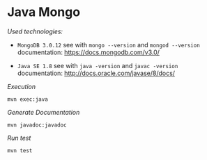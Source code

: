 # Java Mongo

*Used technologies:*  

* `MongoDB 3.0.12` see with `mongo --version` and `mongod --version`  
documentation:  https://docs.mongodb.com/v3.0/  

* `Java SE 1.8` see with `java -version` and `javac -version`  
documentation: http://docs.oracle.com/javase/8/docs/  

*Execution*  

```
mvn exec:java
```

*Generate Documentation*  

```
mvn javadoc:javadoc
```

*Run test*  

```
mvn test
```
